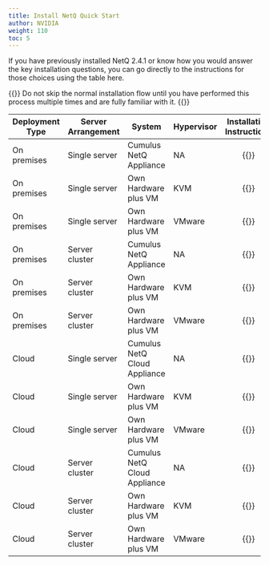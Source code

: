 ```yaml
---
title: Install NetQ Quick Start
author: NVIDIA
weight: 110
toc: 5
---
```

If you have previously installed NetQ 2.4.1 or know how you would answer the key installation questions, you can go directly to the instructions for those choices using the table here.

{{<notice info>}}
Do not skip the normal installation flow until you have performed this process multiple times and are fully familiar with it.
{{</notice>}}

| Deployment Type | Server Arrangement | System | Hypervisor | Installation Instructions |
| --- | --- | --- | --- | :---: |
| On premises | Single server | Cumulus NetQ Appliance | NA | {{<link title="Install the NetQ Appliance" text="Start Install" >}} |
| On premises | Single server | Own Hardware plus VM | KVM | {{<link title="Set Up Your KVM Virtual Machine for a Single On-premises Server" text="Start Install" >}} |
| On premises | Single server | Own Hardware plus VM | VMware | {{<link title="Set Up Your VMware Virtual Machine for a Single On-premises Server" text="Start Install" >}} |
| On premises | Server cluster | Cumulus NetQ Appliance | NA | {{<link title="Install the NetQ Appliance Cluster" text="Start Install" >}} |
| On premises | Server cluster | Own Hardware plus VM | KVM | {{<link title="Set Up Your KVM Virtual Machine for an On-premises Server Cluster" text="Start Install" >}} |
| On premises | Server cluster | Own Hardware plus VM | VMware | {{<link title="Set Up Your VMware Virtual Machine for an On-premises Server Cluster" text="Start Install" >}} |
| Cloud | Single server | Cumulus NetQ Cloud Appliance | NA | {{<link title="Install the NetQ Cloud Appliance" text="Start Install" >}} |
| Cloud | Single server | Own Hardware plus VM | KVM | {{<link title="Set Up Your KVM Virtual Machine for a Single Cloud Server" text="Start Install" >}} |
| Cloud | Single server | Own Hardware plus VM | VMware | {{<link title="Set Up Your VMware Virtual Machine for a Single Cloud Server" text="Start Install" >}} |
| Cloud | Server cluster | Cumulus NetQ Cloud Appliance | NA | {{<link title="Install the NetQ Cloud Appliance" text="Start Install" >}} |
| Cloud | Server cluster | Own Hardware plus VM | KVM | {{<link title="Set Up Your KVM Virtual Machine for a Cloud Server Cluster" text="Start Install" >}} |
| Cloud | Server cluster | Own Hardware plus VM | VMware | {{<link title="Set Up Your VMware Virtual Machine for a Cloud Server Cluster" text="Start Install" >}} |
